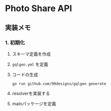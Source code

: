 # Photo Share API

## 実装メモ

### 1. 初期化

1. スキーマ定義を作成
1. `gqlgen.yml` を定義
1. コードの生成

    ```console
    go run github.com/99designs/gqlgen generate
    ```

1. resolverを実装する
1. mainパッケージを定義
